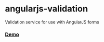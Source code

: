 # angularjs-validation

Validation service for use with AngularJS forms

### [Demo](http://mozey.co/examples/angularjs-validation/)

